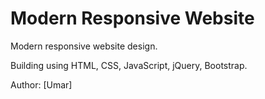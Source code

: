 # Modern Responsive Website

Modern responsive website design.

Building using HTML, CSS, JavaScript, jQuery, Bootstrap.

Author: [Umar]
